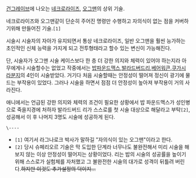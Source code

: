[건그레이브](%EA%B1%B4%EA%B7%B8%EB%A0%88%EC%9D%B4%EB%B8%8C.md)에 나오는
[네크로라이즈](%EB%84%A4%ED%81%AC%EB%A1%9C%EB%9D%BC%EC%9D%B4%EC%A6%88.md),
[오그맨](%EC%98%A4%EA%B7%B8%EB%A7%A8.md)의 상위 기술.

네크로라이즈와 오그맨같이 단순히 주어진 명령만 수행하고 자의식이 없는 점을 커버하기위해 만들어진 기술.`[1]`

시술시 시술자의 자아가 유지되면서 통상 네크로라이즈, 일반 오그맨을 훨씬 능가하는 초인적인 신체 능력을 가지게 되고 전투형태라고 할수 있는
변신이 가능해진다.

단, 시술자가 오그맨 시술 케이스보다 한 층 더 강한 의지와 체력이 있어야 하는지라 아무에게나 시술할수는 없었고 작중에서는 [밥파운드맥스](%EB%B0%A5%20%ED%8C%8C%EC%9A%B4%EB%93%9C%EB%A7%A5%EC%8A%A4.md),[발라드버드리](%EB%B0%9C%EB%9D%BC%EB%93%9C%EB%B2%84%EB%93%9C%20%EB%A6%AC.md),[베어워큰](%EB%B2%A0%EC%96%B4%20%EC%9B%8C%ED%81%B0.md),[쿠가시라분지](%EC%BF%A0%EA%B0%80%EC%8B%9C%EB%9D%BC%20%EB%B6%84%EC%A7%80.md)의 4인이
시술받았다. 거기다 처음 시술할때는 안정성이 떨어져 정신이 광기에 물드는 부작용이 있었다. 그러나 시술을 하면서 점점 더 안정성이 높아져
부작용이 거의 사라진다.

애니에서는 언급된 강한 의지와 체력의 조건이 필요한 상황에서 밥 파운드맥스가 성인병으로 죽을지경에 처하자 발라드버드 리가 스스로를 첫 시술
대상으로 해달라고 부탁`[2]`, 성공해서 이 후 나머지 3명도 시술에 성공하게 된다.

`\----`

  * `[1]` 여기서 라그나로크 박사가 말하길 "자의식이 있는 오그맨"이라고 한다.
  * `[2]` 당시 슈페리오르 기술은 막 도입한 단계라 너무나도 불완전해서 미리 시술을 해보지 않는 이상 안정성이 떨어지는 상황이었다. 리는 밥의 시술의 성공률을 높이기 위해 스스로가 실험체를 자처했고 그 불완전한 시술의 대가로 성격이 뒤틀려 버린다.<del>하지만 이것도 추가설정의 덕이지...</del>

